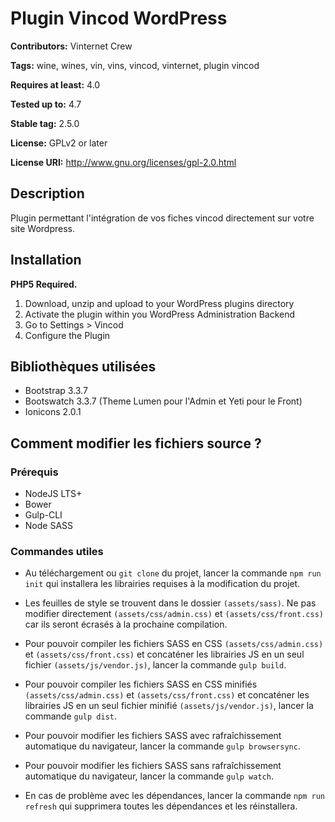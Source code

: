 # Plugin Vincod WordPress

**Contributors:** Vinternet Crew

**Tags:** wine, wines, vin, vins, vincod, vinternet, plugin vincod

**Requires at least:** 4.0

**Tested up to:** 4.7

**Stable tag:** 2.5.0

**License:** GPLv2 or later

**License URI:** http://www.gnu.org/licenses/gpl-2.0.html

## Description
Plugin permettant l'intégration de vos fiches vincod directement sur votre site Wordpress.

## Installation
**PHP5 Required.**
 
1. Download, unzip and upload to your WordPress plugins directory
2. Activate the plugin within you WordPress Administration Backend
3. Go to Settings > Vincod
4. Configure the Plugin

## Bibliothèques utilisées
* Bootstrap 3.3.7
* Bootswatch 3.3.7 (Theme Lumen pour l'Admin et Yeti pour le Front)
* Ionicons 2.0.1

## Comment modifier les fichiers source ?

### Prérequis
* NodeJS LTS+
* Bower
* Gulp-CLI
* Node SASS

### Commandes utiles
* Au téléchargement ou `git clone` du projet, lancer la commande `npm run init` qui installera les librairies requises à la modification du projet.

* Les feuilles de style se trouvent dans le dossier `(assets/sass)`. Ne pas modifier directement `(assets/css/admin.css)` et `(assets/css/front.css)` car ils seront écrasés à la prochaine compilation.

* Pour pouvoir compiler les fichiers SASS en CSS `(assets/css/admin.css)` et `(assets/css/front.css)` et concaténer les librairies JS en un seul fichier `(assets/js/vendor.js)`, lancer la commande `gulp build`.

* Pour pouvoir compiler les fichiers SASS en CSS minifiés `(assets/css/admin.css)` et `(assets/css/front.css)` et concaténer les librairies JS en un seul fichier minifié `(assets/js/vendor.js)`, lancer la commande `gulp dist`.

* Pour pouvoir modifier les fichiers SASS avec rafraîchissement automatique du navigateur, lancer la commande `gulp browsersync`.

* Pour pouvoir modifier les fichiers SASS sans rafraîchissement automatique du navigateur, lancer la commande `gulp watch`.

* En cas de problème avec les dépendances, lancer la commande `npm run refresh` qui supprimera toutes les dépendances et les réinstallera.
